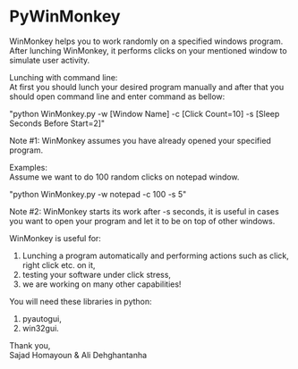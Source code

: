# PyWinMonkey  
WinMonkey helps you to work randomly on a specified windows program. After lunching WinMonkey, it performs clicks on your mentioned window to simulate user activity.  

Lunching with command line:  
At first you should lunch your desired program manually and after that you should open command line and enter command as bellow:  
  
"python WinMonkey.py -w [Window Name] -c [Click Count=10] -s [Sleep Seconds Before Start=2]"  
  
Note #1: WinMonkey assumes you have already opened your specified program.  

Examples:  
Assume we want to do 100 random clicks on notepad window.  

"python WinMonkey.py -w notepad -c 100 -s 5"  

Note #2: WinMonkey starts its work after -s seconds, it is useful in cases you want to open your program and let it to be on top of other windows.  

WinMonkey is useful for:  
1) Lunching a program automatically and performing actions such as click, right click etc. on it,  
2) testing your software under click stress,  
3) we are working on many other capabilities!  

You will need these libraries in python:  
1) pyautogui,  
2) win32gui.  

Thank you,  
Sajad Homayoun & Ali Dehghantanha
